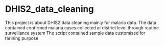 # DHIS2_data_cleaning
This project is about DHIS2 data cleaning mainly for malaria data. The data contained confirmed malaria cases collected at district level through routine surveillance system
The script contained sample data customised for tarining purpose
